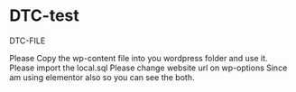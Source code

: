 # DTC-test
DTC-FILE


Please Copy the wp-content file into you wordpress folder and use it.
Please import the local.sql
Please change website url on wp-options
Since am using elementor also so you can see the both.
